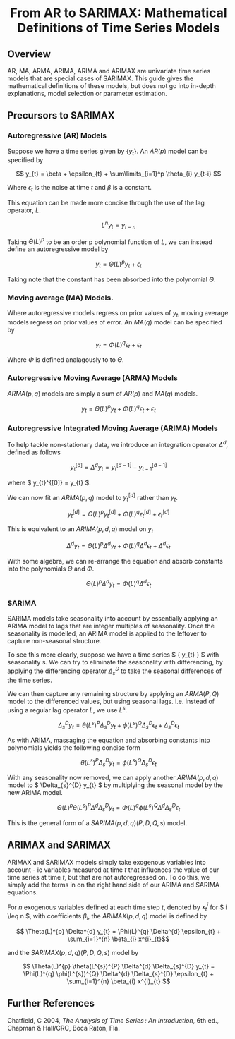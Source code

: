 # <center>From AR to SARIMAX: Mathematical Definitions of Time Series Models</center>

## Overview

AR, MA, ARMA, ARIMA, ARIMA and ARIMAX are univariate time series models that are special cases of SARIMAX. This guide gives the mathematical definitions of these models, but does not go into in-depth explanations, model selection or parameter estimation.

## Precursors to SARIMAX

### Autoregressive (AR) Models
Suppose we have a time series given by $\{ y_{t} \}$. An $AR(p)$ model can be specified by

$$ y_{t} = \beta + \epsilon_{t} + \sum\limits_{i=1}^p \theta_{i} y_{t-i} $$

Where $\epsilon_{t}$ is the noise at time $t$ and $\beta$ is a constant. 

This equation can be made more concise through the use of the lag operator, $L$.

$$L^{n} y_{t} = y_{t-n}$$

Taking $\Theta(L)^{p}$ to be an order p polynomial function of $L$, we can instead define an autoregressive model by

$$ y_{t} = \Theta(L)^{p} y_{t} + \epsilon_{t}$$

Taking note that the constant has been absorbed into the polynomial $\Theta$.

### Moving average (MA) Models.
Where autoregressive models regress on prior values of $y_{t}$, moving average models regress on prior values of error. An $MA(q)$ model can be specified by

$$ y_{t} = \Phi(L)^{q} \epsilon_{t} + \epsilon_{t}$$

Where $\Phi$ is defined analagously to to $\Theta$.

### Autoregressive Moving Average (ARMA) Models
$ARMA(p,q)$ models are simply a sum of $AR(p)$ and $MA(q)$ models.

$$ y_{t} = \Theta(L)^{p} y_{t} + \Phi(L)^{q} \epsilon_{t} + \epsilon_{t}$$

### Autoregressive Integrated Moving Average (ARIMA) Models
To help tackle non-stationary data, we introduce an integration operator $\Delta^{d}$, defined as follows

$$ y_{t}^{[d]} =\Delta^{d} y_{t} = y_{t}^{[d-1]} - y_{t-1}^{[d-1]} $$

where $ y_{t}^{[0]} = y_{t} $.

We can now fit an $ARMA(p, q)$ model to $y_{t}^{[d]}$ rather than $y_{t}$. 

$$ y_{t}^{[d]} = \Theta(L)^{p} y_{t}^{[d]} + \Phi(L)^{q} \epsilon_{t}^{[d]} + \epsilon_{t}^{[d]}$$

This is equivalent to an $ARIMA(p,d,q)$ model on $y_{t}$

$$ \Delta^{d} y_{t} = \Theta(L)^{p} \Delta^{d} y_{t} + \Phi(L)^{q} \Delta^{d} \epsilon_{t} + \Delta^{d} \epsilon_{t}$$

With some algebra, we can re-arrange the equation and absorb constants into the polynomials $\Theta$ and $\Phi$. 

$$ \Theta(L)^{p} \Delta^{d} y_{t} = \Phi(L)^{q} \Delta^{d} \epsilon_{t}$$

### SARIMA
SARIMA models take seasonality into account by essentially applying an ARIMA model to lags that are integer multiples of seasonality. Once the seasonality is modelled, an ARIMA model is applied to the leftover to capture non-seasonal structure.

To see this more clearly, suppose we have a time series $ \{ y_{t} \} $ with seasonality s. We can try to eliminate the seasonality with differencing, by applying the differencing operator $\Delta_{s}^{D}$ to take the seasonal differences of the time series. 

We can then capture any remaining structure by applying an $ARMA(P, Q)$ model to the differenced values, but using seasonal lags. i.e. instead of using a regular lag operator $L$, we use $L^{s}$. 

$$ \Delta_{s}^{D} y_{t} = \theta(L^{s})^{P} \Delta_{s}^{D} y_{t} + \phi(L^{s})^{Q} \Delta_{s}^{D} \epsilon_{t} + \Delta_{s}^{D} \epsilon_{t} $$

As with ARIMA, massaging the equation and absorbing constants into polynomials yields the following concise form

$$ \theta(L^{s})^{P} \Delta_{s}^{D} y_{t} =  \phi(L^{s})^{Q} \Delta_{s}^{D} \epsilon_{t} $$

With any seasonality now removed, we can apply another $ARIMA(p, d, q)$ model to $ \Delta_{s}^{D} y_{t} $ by multiplying the seasonal model by the new ARIMA model.

$$ \Theta(L)^{p} \theta(L^{s})^{P} \Delta^{d} \Delta_{s}^{D} y_{t} = \Phi(L)^{q} \phi(L^{s})^{Q} \Delta^{d} \Delta_{s}^{D} \epsilon_{t}$$

This is the general form of a $SARIMA(p, d, q)(P, D, Q, s)$ model.

## ARIMAX and SARIMAX

ARIMAX and SARIMAX models simply take exogenous variables into account - ie variables measured at time $t$ that influences the value of our time series at time $t$, but that are not autoregressed on. To do this, we simply add the terms in on the right hand side of our ARIMA and SARIMA equations.

For $n$ exogenous variables defined at each time step $t$, denoted by  $x_{t}^{i}$ for $ i \leq n $, with coefficients $\beta_{i}$, the $ARIMAX(p, d, q)$ model is defined by

$$ \Theta(L)^{p} \Delta^{d} y_{t} = \Phi(L)^{q} \Delta^{d} \epsilon_{t} + \sum_{i=1}^{n} \beta_{i} x^{i}_{t}$$

and the $SARIMAX(p, d, q)(P, D, Q, s)$ model by

$$ \Theta(L)^{p} \theta(L^{s})^{P} \Delta^{d} \Delta_{s}^{D} y_{t} = \Phi(L)^{q} \phi(L^{s})^{Q} \Delta^{d} \Delta_{s}^{D} \epsilon_{t} + \sum_{i=1}^{n} \beta_{i} x^{i}_{t} $$

## Further References

Chatfield, C 2004, *The Analysis of Time Series : An Introduction*, 6th ed., Chapman & Hall/CRC, Boca Raton, Fla.
